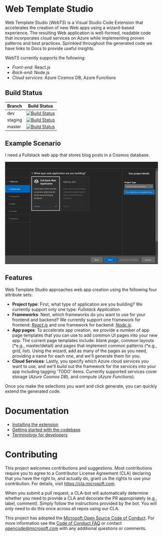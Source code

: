 # Web Template Studio

Web Template Studio (_WebTS_) is a Visual Studio Code Extension that accelerates the creation of new Web apps using a
wizard-based experience. The resulting Web application is well-formed, readable code that incorporates cloud services on
Azure while implementing proven patterns and best practices. Sprinkled throughout the generated code we have links to
Docs to provide useful insights.

WebTS currently supports the following:

- _Front-end_: React.js
- _Back-end_: Node.js
- _Cloud services_: Azure Cosmos DB, Azure Functions

## Build Status

| Branch  |                                                                                                                                           Build Status                                                                                                                                            |
| :------ | :-----------------------------------------------------------------------------------------------------------------------------------------------------------------------------------------------------------------------------------------------------------------------------------------------: |
| dev     |     [![Build Status](https://microsoftgarage.visualstudio.com/Intern%20GitHub/_apis/build/status/Web-Template-Studio-DevCI/WebTemplateStudio%20-%20CI%20and%20Deploy?branchName=dev)](https://microsoftgarage.visualstudio.com/Intern%20GitHub/_build/latest?definitionId=275&branchName=dev)     |
| staging | [![Build Status](https://microsoftgarage.visualstudio.com/Intern%20GitHub/_apis/build/status/Web-Template-Studio-DevCI/WebTemplateStudio%20-%20CI%20and%20Deploy?branchName=staging)](https://microsoftgarage.visualstudio.com/Intern%20GitHub/_build/latest?definitionId=275&branchName=staging) |
| master  |  [![Build Status](https://microsoftgarage.visualstudio.com/Intern%20GitHub/_apis/build/status/Web-Template-Studio-DevCI/WebTemplateStudio%20-%20CI%20and%20Deploy?branchName=master)](https://microsoftgarage.visualstudio.com/Intern%20GitHub/_build/latest?definitionId=275&branchName=master)  |

## Example Scenario

I need a Fullstack web app that stores blog posts in a Cosmos database.

![Readme-app-screenshot](./docs/resources/readme-app-screenshot.png)

## Features

Web Template Studio approaches web app creation using the following four attribute sets:

- **Project type**: First, what type of application are you building? We currently support only one type: _Fullstack Application_.
- **Frameworks**: Next, which frameworks do you want to use for your frontend and backend? We currently support one framework for frontend: _[React.js](https://reactjs.org/)_ and one framework for backend: _[Node.js](https://nodejs.org/en/)_.
- **App pages**: To accelerate app creation, we provide a number of app page templates that you can use to add common UI pages into your new app. The current page templates include: _blank page_, common layouts (*e.g., master/detail) and pages that implement common patterns (*e.g., grid, list). Using the wizard, add as many of the pages as you need, providing a name for each one, and we'll generate them for you.
- **Cloud Services**: Lastly, you specify which Azure cloud services you want to use, and we'll build out the framework for the services into your app including tagging 'TODO' items. Currently supported services cover storage (_Azure Cosmos DB_), and compute (_Azure Functions_).

Once you make the selections you want and click generate, you can quickly extend the generated code.

# Documentation

- [Installing the extension](/docs/install.md)
- [Getting started with the codebase](/docs/getting-started-developers.md)
- [Terminology for developers](/docs/Terminology.md)

# Contributing

This project welcomes contributions and suggestions. Most contributions require you to agree to a
Contributor License Agreement (CLA) declaring that you have the right to, and actually do, grant us
the rights to use your contribution. For details, visit https://cla.microsoft.com.

When you submit a pull request, a CLA-bot will automatically determine whether you need to provide
a CLA and decorate the PR appropriately (e.g., label, comment). Simply follow the instructions
provided by the bot. You will only need to do this once across all repos using our CLA.

This project has adopted the [Microsoft Open Source Code of Conduct](https://opensource.microsoft.com/codeofconduct/).
For more information see the [Code of Conduct FAQ](https://opensource.microsoft.com/codeofconduct/faq/) or
contact [opencode@microsoft.com](mailto:opencode@microsoft.com) with any additional questions or comments.
